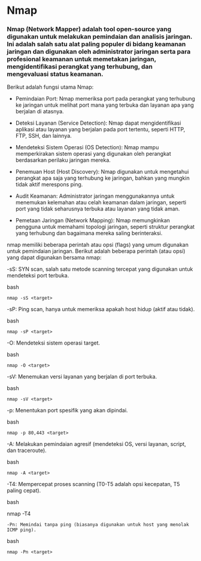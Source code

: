 # Nmap

### Nmap (Network Mapper) adalah tool open-source yang digunakan untuk melakukan pemindaian dan analisis jaringan. Ini adalah salah satu alat paling populer di bidang keamanan jaringan dan digunakan oleh administrator jaringan serta para profesional keamanan untuk memetakan jaringan, mengidentifikasi perangkat yang terhubung, dan mengevaluasi status keamanan.

Berikut adalah fungsi utama Nmap:

  + Pemindaian Port: Nmap memeriksa port pada perangkat yang terhubung ke jaringan untuk melihat port mana yang terbuka dan layanan apa yang berjalan di atasnya.

  + Deteksi Layanan (Service Detection): Nmap dapat mengidentifikasi aplikasi atau layanan yang berjalan pada port tertentu, seperti HTTP, FTP, SSH, dan lainnya.

  + Mendeteksi Sistem Operasi (OS Detection): Nmap mampu memperkirakan sistem operasi yang digunakan oleh perangkat berdasarkan perilaku jaringan mereka.

  + Penemuan Host (Host Discovery): Nmap digunakan untuk mengetahui perangkat apa saja yang terhubung ke jaringan, bahkan yang mungkin tidak aktif merespons ping.

  + Audit Keamanan: Administrator jaringan menggunakannya untuk menemukan kelemahan atau celah keamanan dalam jaringan, seperti port yang tidak seharusnya terbuka atau layanan yang tidak aman.

  + Pemetaan Jaringan (Network Mapping): Nmap memungkinkan pengguna untuk memahami topologi jaringan, seperti struktur perangkat yang terhubung dan bagaimana mereka saling berinteraksi.

nmap memiliki beberapa perintah atau opsi (flags) yang umum digunakan untuk pemindaian jaringan. Berikut adalah beberapa perintah (atau opsi) yang dapat digunakan bersama nmap:

-sS: SYN scan, salah satu metode scanning tercepat yang digunakan untuk mendeteksi port terbuka.

bash

    nmap -sS <target>

-sP: Ping scan, hanya untuk memeriksa apakah host hidup (aktif atau tidak).

bash

    nmap -sP <target>

-O: Mendeteksi sistem operasi target.

bash

    nmap -O <target>

-sV: Menemukan versi layanan yang berjalan di port terbuka.

bash

    nmap -sV <target>

-p: Menentukan port spesifik yang akan dipindai.

bash

    nmap -p 80,443 <target>

-A: Melakukan pemindaian agresif (mendeteksi OS, versi layanan, script, dan traceroute).

bash

    nmap -A <target>

-T4: Mempercepat proses scanning (T0-T5 adalah opsi kecepatan, T5 paling cepat).

bash

nmap -T4 <target>

    -Pn: Memindai tanpa ping (biasanya digunakan untuk host yang menolak ICMP ping).

bash

    nmap -Pn <target>
